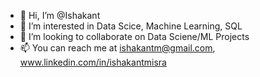 - 👋 Hi, I’m @Ishakant
- 👀 I’m interested in Data Scice, Machine Learning, SQL
- 💞️ I’m looking to collaborate on Data Sciene/ML Projects
- 📫 You can reach me at ishakantm@gmail.com, www.linkedin.com/in/ishakantmisra

<!---
Ishakant/Ishakant is a ✨ special ✨ repository because its `README.md` (this file) appears on your GitHub profile.
You can click the Preview link to take a look at your changes.
--->
